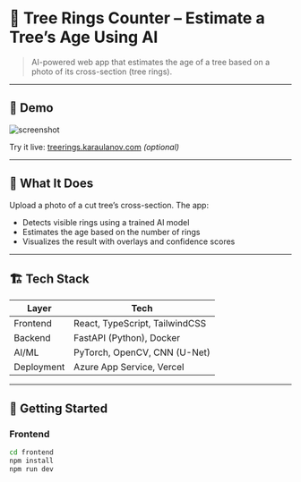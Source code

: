 # 🌲 Tree Rings Counter – Estimate a Tree’s Age Using AI

> AI-powered web app that estimates the age of a tree based on a photo of its cross-section (tree rings).

---

## 📸 Demo

![screenshot](./assets/demo.png)

Try it live: [treerings.karaulanov.com](https://demo-link.com) *(optional)*

---

## 🧠 What It Does

Upload a photo of a cut tree’s cross-section. The app:
- Detects visible rings using a trained AI model
- Estimates the age based on the number of rings
- Visualizes the result with overlays and confidence scores

---

## 🏗️ Tech Stack

| Layer        | Tech                          |
|--------------|-------------------------------|
| Frontend     | React, TypeScript, TailwindCSS |
| Backend      | FastAPI (Python), Docker       |
| AI/ML        | PyTorch, OpenCV, CNN (U-Net)   |
| Deployment   | Azure App Service, Vercel      |

---

## 🚀 Getting Started

### Frontend
```bash
cd frontend
npm install
npm run dev
